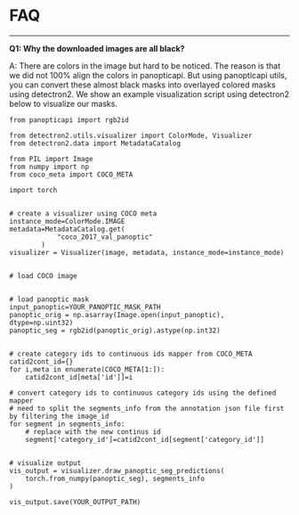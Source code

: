 # FAQ

________________________________________________________________________________

**Q1: Why the downloaded images are all black?**

A: There are colors in the image but hard to be noticed. The reason is that we did not 100% align the colors in panopticapi. But using panopticapi utils, you can convert these almost black masks into overlayed colored masks using detectron2. We show an example visualization script using detectron2 below to visualize our masks.


```
from panopticapi import rgb2id

from detectron2.utils.visualizer import ColorMode, Visualizer
from detectron2.data import MetadataCatalog

from PIL import Image
from numpy import np
from coco_meta import COCO_META

import torch


# create a visualizer using COCO meta
instance_mode=ColorMode.IMAGE
metadata=MetadataCatalog.get(
            "coco_2017_val_panoptic" 
        )
visualizer = Visualizer(image, metadata, instance_mode=instance_mode)


# load COCO image


# load panoptic mask
input_panoptic=YOUR_PANOPTIC_MASK_PATH
panoptic_orig = np.asarray(Image.open(input_panoptic), dtype=np.uint32)
panoptic_seg = rgb2id(panoptic_orig).astype(np.int32)


# create category ids to continuous ids mapper from COCO_META 
catid2cont_id={}
for i,meta in enumerate(COCO_META[1:]):
    catid2cont_id[meta['id']]=i

# convert category ids to continuous category ids using the defined mapper
# need to split the segments_info from the annotation json file first by filtering the image_id
for segment in segments_info:
	# replace with the new continus id
	segment['category_id']=catid2cont_id[segment['category_id']]


# visualize output
vis_output = visualizer.draw_panoptic_seg_predictions(
    torch.from_numpy(panoptic_seg), segments_info
)

vis_output.save(YOUR_OUTPUT_PATH)

```